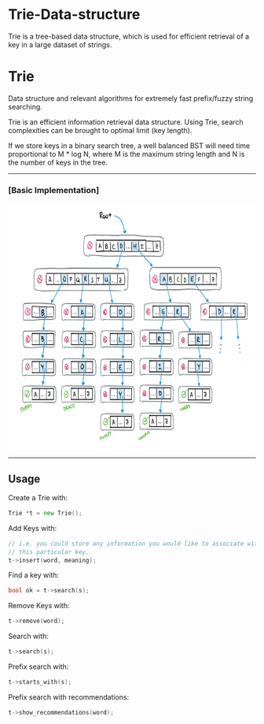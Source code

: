 # Trie-Data-structure
Trie is a tree-based data structure, which is used for efficient retrieval of a key in a large dataset of strings.

# Trie
Data structure and relevant algorithms for extremely fast prefix/fuzzy string searching.

Trie is an efficient information retrieval data structure. Using Trie, search complexities can be brought to optimal limit (key length). 

If we store keys in a binary search tree, a well balanced BST will need time proportional to M * log N, where M is the maximum string length and N is the number of keys in the tree.
<hr>

### [Basic Implementation]
<img src="https://github.com/shinchancode/Trie-Data-structure/blob/main/example.png" height="500" />
<hr>

## Usage

Create a Trie with:

```Go
Trie *t = new Trie();
```

Add Keys with:

```Go
// i.e. you could store any information you would like to associate with
// this particular key.
t->insert(word, meaning);
```

Find a key with:

```Go
bool ok = t->search(s);
```

Remove Keys with:

```Go
t->remove(word);
```

Search with:

```Go
t->search(s);
```

Prefix search with:

```Go
t->starts_with(s);
```

Prefix search with recommendations:
```Go
t->show_recommendations(word);
```

